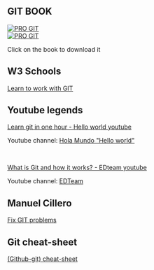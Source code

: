 ## GIT BOOK
<a href="https://git-scm.com/book/en/v2">
  <img src="https://git-scm.com/images/progit2.png" alt="PRO GIT">
</a>

<br/>

<a href="https://leanpub.com/gitygithub/">
  <img src="https://d2sofvawe08yqg.cloudfront.net/gitygithub/s_hero?1620545969" alt="PRO GIT">
</a>

<p>Click on the book to download it</p>

## W3 Schools
<a href="https://www.w3schools.com/git/default.asp">Learn to work with GIT</a>

## Youtube legends
<a href="https://www.youtube.com/watch?v=VdGzPZ31ts8">Learn git in one hour - Hello world youtube</a><br>
<p>Youtube channel: <a href="https://www.youtube.com/c/HolaMundoDev">Hola Mundo "Hello world"</a></p><br>

<a href="https://www.youtube.com/watch?v=jGehuhFhtnE">What is Git and how it works? - EDteam youtube</a><br>
<p>Youtube channel: <a href="https://www.youtube.com/channel/UCP15FVAA2UL-QOcGhy7-ezA">EDTeam</a></p>

## Manuel Cillero
<a href="https://manuel.cillero.es/doc/apuntes-tic/herramientas/git/solucion-de-problemas-en-git/">Fix GIT problems</a>

## Git cheat-sheet
<a href="https://training.github.com/downloads/es_ES/github-git-cheat-sheet/">(Github-git) cheat-sheet</a>
